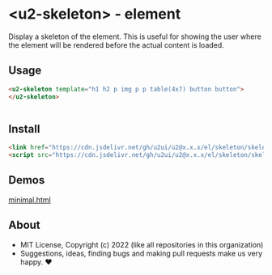 # &lt;u2-skeleton&gt; - element
Display a skeleton of the element. This is useful for showing the user where the element will be rendered before the actual content is loaded.

## Usage

```html
<u2-skeleton template="h1 h2 p img p p table(4x7) button button">
</u2-skeleton>
```

```css

```

## Install

```html
<link href="https://cdn.jsdelivr.net/gh/u2ui/u2@x.x.x/el/skeleton/skeleton.min.css" rel=stylesheet>
<script src="https://cdn.jsdelivr.net/gh/u2ui/u2@x.x.x/el/skeleton/skeleton.min.js" type=module async></script>
```

## Demos

[minimal.html](http://gcdn.li/u2ui/u2@main/el/skeleton/tests/minimal.html)  

## About

- MIT License, Copyright (c) 2022 <u2> (like all repositories in this organization) <br>
- Suggestions, ideas, finding bugs and making pull requests make us very happy. ♥

